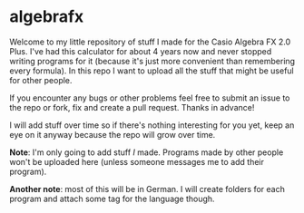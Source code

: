 algebrafx
=========

Welcome to my little repository of stuff I made for the Casio Algebra FX 2.0 Plus. I've had this calculator for about 4 years now and never stopped writing programs for it (because it's just more convenient than remembering every formula). In this repo I want to upload all the stuff that might be useful for other people.

If you encounter any bugs or other problems feel free to submit an issue to the repo or fork, fix and create a pull request. Thanks in advance!

I will add stuff over time so if there's nothing interesting for you yet, keep an eye on it anyway because the repo will grow over time.

**Note**: I'm only going to add stuff *I* made. Programs made by other people won't be uploaded here (unless someone messages me to add their program).

**Another note**: most of this will be in German. I will create folders for each program and attach some tag for the language though.
